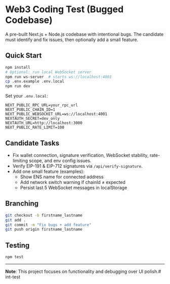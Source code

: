 # Web3 Coding Test (Bugged Codebase)

A pre-built Next.js + Node.js codebase with intentional bugs. The candidate must identify and fix issues, then optionally add a small feature.

## Quick Start
```bash
npm install
# Optional: run local WebSocket server
npm run ws-server  # starts ws://localhost:4001
cp .env.example .env.local
npm run dev
```

Set your `.env.local`:
```
NEXT_PUBLIC_RPC_URL=your_rpc_url
NEXT_PUBLIC_CHAIN_ID=1
NEXT_PUBLIC_WEBSOCKET_URL=ws://localhost:4001
NEXTAUTH_SECRET=dev_only
NEXTAUTH_URL=http://localhost:3000
NEXT_PUBLIC_RATE_LIMIT=100
```

## Candidate Tasks
- Fix wallet connection, signature verification, WebSocket stability, rate-limiting scope, and env config issues.
- Verify EIP-191 & EIP-712 signatures via `/api/verify-signature`.
- Add one small feature (examples):
  - Show ENS name for connected address
  - Add network switch warning if chainId ≠ expected
  - Persist last 5 WebSocket messages in localStorage

## Branching
```bash
git checkout -b firstname_lastname
git add .
git commit -m "Fix bugs + add feature"
git push origin firstname_lastname
```

## Testing
```bash
npm test
```

---

**Note**: This project focuses on functionality and debugging over UI polish.#   i n t - t e s t  
 